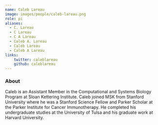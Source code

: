 ```yaml
---
name: Caleb Lareau
image: images/people/caleb-lareau.png
role: pi
aliases:
  - C. Lareau
  - C Lareau
  - C A Lareau
  - Caleb A. Lareau
  - Caleb Lareau
  - Caleb A Lareau
links:
	twitter: caleblareau
	github: caleblareau
---
```


### About
Caleb is an Assistant Member in the Computational and Systems Biology Program 
at Sloan Kettering Institute. Caleb joined MSK from Stanford University where he was a 
Stanford Science Fellow and Parker Scholar at the Parker Institute for Cancer Immunotherapy. 
He completed his undergraduate studies at the University of Tulsa and his graduate work at Harvard University.

